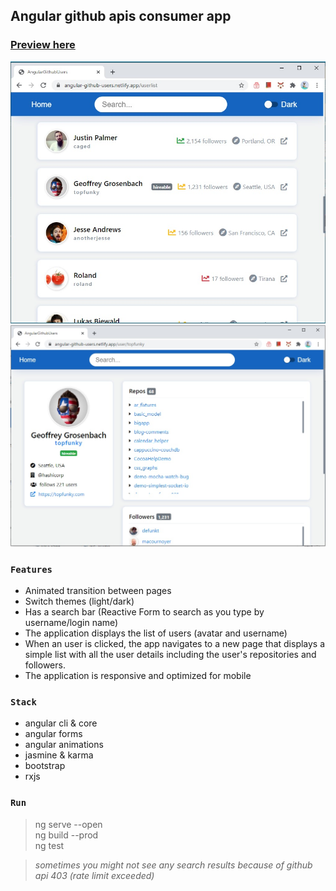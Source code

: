 ## Angular github apis consumer app

### **[Preview here](https://angular-github-users.netlify.app/)**

<img src="https://github.com/girls-incode/angular-github-users/blob/master/angular-github-users-list.jpg" alt="" width="800px"/>
<br>
<img src="https://github.com/girls-incode/angular-github-users/blob/master/angular-github-users-details.jpg" alt="" width="800px"/>

### `Features`
- Animated transition between pages
- Switch themes (light/dark)
- Has a search bar (Reactive Form to search as you type by username/login name)
- The application displays the list of users (avatar and username)
- When an user is clicked, the app navigates to a new page that displays a simple list with all the user details including the user's repositories and followers.
- The application is responsive and optimized for mobile

### `Stack`
- angular cli & core
- angular forms
- angular animations
- jasmine & karma
- bootstrap
- rxjs
### `Run`
> ng serve --open\
> ng build --prod\
> ng test

> *sometimes you might not see any search results because of github api 403 (rate limit exceeded)*

